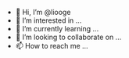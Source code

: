 - 👋 Hi, I’m @liooge
- 👀 I’m interested in ...
- 🌱 I’m currently learning ...
- 💞️ I’m looking to collaborate on ...
- 📫 How to reach me ...

<!---
liooge/liooge is a ✨ special ✨ repository because its `README.md` (this file) appears on your GitHub profile.
You can click the Preview link to take a look at your changes.
--->
